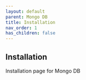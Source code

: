 ```yaml
---
layout: default
parent: Mongo DB
title: Installation
nav_order: 1
has_children: false
---
```


## Installation

Installation page for Mongo DB




